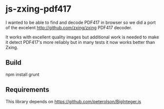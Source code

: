 # js-zxing-pdf417
I wanted to be able to find and decode PDF417 in browser so we did a port of the excelent http://github.com/zxing/zxing PDF417 decoder.

It works with excellent quality images but additional work is needed to make it detect PDF417's more reliably but in many tests it now works better than Zxing.

Build
-----

  npm install
  grunt


Requirements
------------
This library depends on https://github.com/peterolson/BigInteger.js
